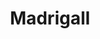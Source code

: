 ---
title: Madrigall
member_url: https://www.gallimard.fr/Footer/Ressources/Le-groupe-Madrigall
country: France
series: ["country"] 
tags: ["members"]
categories: ["Publishers and publishing groups"]
description: ["one of the largest publishing group in France."]
press:
active: true
layout: members 
permalink: ""
founding_member: true
--- 